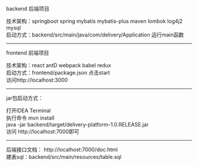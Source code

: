 backend 后端项目

技术架构：springboot spring mybatis mybatis-plus maven lombok log4j2 mysql \
启动方式：backend/src/main/java/com/delivery/Application 运行main函数

-------------
frontend 前端项目

技术架构：react antD webpack babel redux \
启动方式：frontend/package.json 点击start \
访问http://localhost:3000

-------------
jar包启动方式：

打开IDEA Terminal \
执行命令 mvn install \
java -jar backend/target/delivery-platform-1.0.RELEASE.jar \
访问 http://localhost:7000即可

-------------

后端接口文档： http://localhost:7000/doc.html \
建表sql：backend/src/main/resources/table.sql